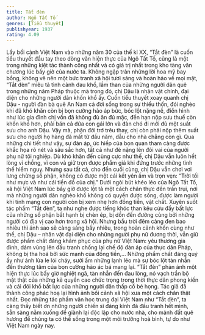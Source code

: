 ```yaml
---
title: Tắt đèn
author: Ngô Tất Tố
genres: [Tiểu thuyết]
publishyear: 1937
rating: 4.09
---
```


Lấy bối cảnh Việt Nam vào những năm 30 của thế kỉ XX, “Tắt đèn” là cuốn tiểu thuyết đầu tay theo dòng văn hiện thực của Ngô Tất Tố, cũng là một trong những kiệt tác thành công nhất và có giá trị nhất trong kho tàng văn chương lúc bấy giờ của nước ta.
Không ngập tràn những lời hoa mỹ bay bổng, không vẽ nên một bức tranh xã hội tươi sáng và hoàn hảo về mọi mặt, “Tắt đèn” miêu tả tình cảnh đau khổ, lầm than của những người dân quê trong những năm Pháp thuộc mà trong đó, chị Dậu là nhân vật chính, đại diện cho những người dân khốn khổ ấy. Cuốn tiểu thuyết xoay quanh chị Dậu - người đàn bà quê An Nam cả đời sống trong sự thiếu thốn, đói nghèo khi đã khó khăn còn bị bọn cường hào áp bức, bóc lột nặng nề, điển hình như lúc gia đình chị vốn đã không đủ ăn đủ mặc, đến hạn nộp sưu thuế còn khốn khó hơn, phải bán cả đứa con gái lớn và đàn chó đi mới đủ một suất sưu cho anh Dậu. Vậy mà, phận đời trớ trêu thay, chị còn phải nộp thêm suất sưu cho người họ hàng đã mất từ đầu năm, dẫu cho nhà chẳng còn gì. Qua những chi tiết như vậy, sự đàn áp, ức hiếp của bọn quan tham càng được khắc họa rõ nét và sâu sắc hơn, tất cả như đè nặng lên đôi vai của người phụ nữ tội nghiệp. Dù khó khăn đến cùng cực như thế, chị Dậu vẫn luôn hết lòng vì chồng, vì con và giữ trọn được phẩm giá khi đứng trước những tình thế hiểm nguy. Nhưng sau tất cả, cho đến cuối cùng, chị Dậu vẫn chơi vơi lưng chừng số phận, không có được một cái kết yên ấm và trọn vẹn: “Trời tối như mực và như cái tiền đồ của chị.”
Dưới ngòi bút khéo léo của Ngô Tất Tố, xã hội Việt Nam lúc bấy giờ được lột tả một cách chân thực đến trần trụi, nơi mà những người dân nghèo khổ không có quyền được sống, được làm người khi tính mạng con người còn bị xem nhẹ hơn đồng tiền, vật chất. Xuyên suốt tác phẩm “Tắt đèn”, ta như nghe được tiếng khóc than kêu cứu đầy bất lực của những số phận bất hạnh bị chèn ép, bị dồn đến đường cùng bởi những người có địa vị cao hơn trong xã hội. Nhưng bầu trời đêm càng đen bao nhiêu thì ánh sao sẽ càng sáng bấy nhiêu, trong hoàn cảnh khốn cùng như thế, chị Dậu – nhân vật đại diện cho những người phụ nữ đương thời, vẫn giữ được phẩm chất đáng khâm phục của phụ nữ Việt Nam: yêu thương gia đình, dám vùng lên đấu tranh chống lại chế độ đàn áp của thực dân Pháp, không bị tha hoá bởi sức mạnh của đồng tiền,… Những phẩm chất đáng quý ấy như ánh lửa le lói cháy, sưởi ấm những lạnh lẽo mà sự bóc lột tàn nhẫn đến thương tâm của bọn cường hào ác bá mang lại.
“Tắt đèn” phản ánh một hiện thực lúc bấy giờ nghiệt ngã, tàn nhẫn đến đau lòng, nó vạch trần bộ mặt thật của những kẻ quyền cao chức trọng trong thời thực dân phong kiến và cái đói khổ bất lực của những người dân thấp cổ bé họng. Tác giả đã thành công phác hoạ lại hình ảnh bối cảnh xã hội xưa một cách chân thật nhất. Đọc những tác phẩm văn học trung đại Việt Nam như “Tắt đèn”, ta càng thấy biết ơn những người chiến sĩ đáng kính đã đấu tranh hết mình, sẵn sàng nằm xuống để giành lại độc lập cho nước nhà, cho mảnh đất quê hương để chúng ta có thể sống trong một môi trường hoà bình, tự do như Việt Nam ngày nay. 
